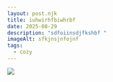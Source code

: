 ```yaml
---
layout: post.njk
title: iuhwirhfbiwhrbf
date: 2025-08-29
description: "sdfoiinsdjfkshbf "
imageAlt: sfkjnsjnfojnf
tags:
  - cozy
---
```

![](/assets/uploads/6098.jpg)